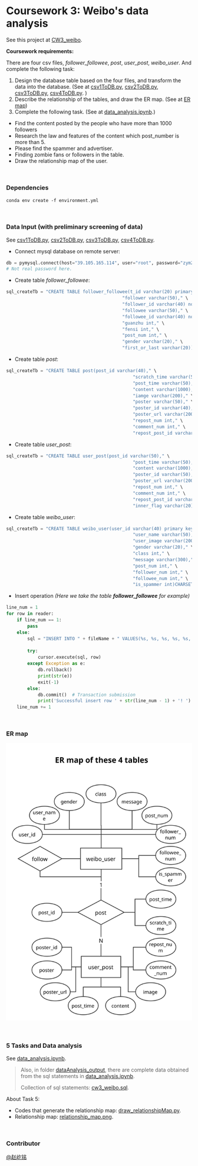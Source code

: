 # Coursework 3: Weibo's data analysis

See this project at [CW3_weibo](https://github.com/I-mm/CW3_weibo). 

**Coursework requirements:** 

There are four csv files, *follower_followee*, *post*, *user_post*, *weibo_user*. And complete the following task: 

1.  Design the database table based on the four files, and transform the data into the database. (See at [csv1ToDB.py](https://github.com/I-mm/CW3_weibo/blob/master/csv1ToDB.py), [csv2ToDB.py](https://github.com/I-mm/CW3_weibo/blob/master/csv2ToDB.py), [csv3ToDB.py](https://github.com/I-mm/CW3_weibo/blob/master/csv3ToDB.py), [csv4ToDB.py](https://github.com/I-mm/CW3_weibo/blob/master/csv4ToDB.py). )
2.  Describe the relationship of the tables, and draw the ER map. (See at [ER map](https://github.com/I-mm/CW3_weibo#er-map))
3.  Complete the following task. (See at [data_analysis.ipynb](https://github.com/I-mm/CW3_weibo/blob/master/data_analysis.ipynb).)
   - Find the content posted by the people who have more than 1000 followers
   - Research the law and features of the content which post_number is more than 5.
   - Please find the spammer and advertiser.
   - Finding zombie fans or followers in the table. 
   - Draw the relationship map of the user.

<br>

### Dependencies 

```
conda env create -f environment.yml
```

<br>

### Data Input (with preliminary screening of data)

See  [csv1ToDB.py](https://github.com/I-mm/CW3_weibo/blob/master/csv1ToDB.py), [csv2ToDB.py](https://github.com/I-mm/CW3_weibo/blob/master/csv2ToDB.py), [csv3ToDB.py](https://github.com/I-mm/CW3_weibo/blob/master/csv3ToDB.py), [csv4ToDB.py](https://github.com/I-mm/CW3_weibo/blob/master/csv4ToDB.py). 

- Connect mysql database on remote server:

```python
db = pymysql.connect(host="39.105.165.114", user="root", password="zym2112!", use_unicode=True, charset="utf8")
# Not real password here.
```
- Create table *follower_followee*:

```python
sql_createTb = "CREATE TABLE follower_followee(t_id varchar(20) primary key," \
                                            "follower varchar(50)," \
                                            "follower_id varchar(40) not null," \
                                            "followee varchar(50)," \
                                            "followee_id varchar(40) not null," \
                                            "guanzhu int," \
                                            "fensi int," \
                                            "post_num int," \
                                            "gender varchar(20)," \
                                            "first_or_last varchar(20))CHARSET=utf8 COLLATE=utf8_bin;"
```

- Create table *post*:

```python
sql_createTb = "CREATE TABLE post(post_id varchar(40)," \
                                                "scratch_time varchar(50)," \
                                                "post_time varchar(50)," \
                                                "content varchar(1000)," \
                                                "iamge varchar(200)," \
                                                "poster varchar(50)," \
                                                "poster_id varchar(40)," \
                                                "poster_url varchar(200)," \
                                                "repost_num int," \
                                                "comment_num int," \
                                                "repost_post_id varchar(40))CHARSET=utf8 COLLATE=utf8_bin;"
```
- Create table *user_post*:

```python
sql_createTb = "CREATE TABLE user_post(post_id varchar(50)," \
                                                "post_time varchar(50)," \
                                                "content varchar(1000)," \
                                                "poster_id varchar(50)," \
                                                "poster_url varchar(200)," \
                                                "repost_num int," \
                                                "comment_num int," \
                                                "repost_post_id varchar(50)," \
                                                "inner_flag varchar(20))CHARSET=utf8 COLLATE=utf8_bin;"
```
- Create table *weibo_user*:

```python
sql_createTb = "CREATE TABLE weibo_user(user_id varchar(40) primary key," \
                                                "user_name varchar(50)," \
                                                "user_image varchar(200)," \
                                                "gender varchar(20)," \
                                                "class int," \
                                                "message varchar(300)," \
                                                "post_num int," \
                                                "follower_num int," \
                                                "followee_num int," \
                                                "is_spammer int)CHARSET=utf8 COLLATE=utf8_bin;"
```
- Insert operation *(Here we take the table **follower_followee** for example)*

```python
line_num = 1
for row in reader:
    if line_num == 1:
        pass
    else:
        sql = "INSERT INTO " + fileName + " VALUES(%s, %s, %s, %s, %s, %s, %s, %s, %s, %s, %s)"

        try:
            cursor.execute(sql, row)
        except Exception as e:
            db.rollback()
            print(str(e))
            exit(-1)
        else:
            db.commit()  # Transaction submission
            print('Successful insert row ' + str(line_num - 1) + '! ')
    line_num += 1
```

<br>

### ER map

![ER_map.svg](https://github.com/I-mm/CW3_weibo/blob/master/dataAnalysis_output/ER_map.svg)

<br>

### 5 Tasks and Data analysis

See [data_analysis.ipynb](https://github.com/I-mm/CW3_weibo/blob/master/data_analysis.ipynb).

> Also, in folder [dataAnalysis_output](https://github.com/I-mm/CW3_weibo/tree/master/dataAnalysis_output), there are complete data obtained from the sql statements in [data_analysis.ipynb](https://github.com/I-mm/CW3_weibo/blob/master/data_analysis.ipynb). 
>
> Collection of sql statements: [cw3_weibo.sql](https://github.com/I-mm/CW3_weibo/blob/master/cw3_weibo.sql). 

About Task 5: 

- Codes that generate the relationship map: [draw_relationshipMap.py](https://github.com/I-mm/CW3_weibo/blob/master/draw_relationshipMap.py). 
- Relationship map: [relationship_map.png](https://github.com/I-mm/CW3_weibo/blob/master/dataAnalysis_output/relationship_map.png). 

<br>

### Contributor

[@赵屹铭](https://github.com/I-mm)

